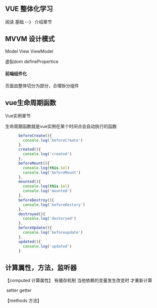 ## VUE 整体化学习

阅读  基础  --》 介绍章节 

## MVVM 设计模式 

Model  View ViewModel

虚拟dom  definePropertice

#### 前端组件化

页面由整体切分为部分，合理拆分组件

## vue生命周期函数

Vue实例章节

生命周期函数就是vue实例在某个时间点会自动执行的函数

```js
	  beforeCreate(){
        console.log('beforeCreate')
      },
      created(){
        console.log('created')
      },
      beforeMount(){
        console.log(this.$el)
        console.log('beforeMount')
      },
      mounted(){
        console.log(this.$el)
        console.log('mounted')
      },
      beforeDestroy(){
        console.log('beforeDestory')
      },
      destroyed(){
        console.log('destoryed')
      },
      beforeUpdate(){
        console.log('beforeupdate')
      },
      updated(){
        console.log('updated')
      }
```



## 计算属性，方法，监听器

【computed  计算属性】 有缓存机制  当他依赖的变量发生改变时 才重新计算	

​		setter getter

【methods 方法】

